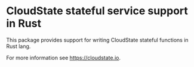 # CloudState stateful service support in Rust

This package provides support for writing CloudState stateful functions in Rust lang.

For more information see https://cloudstate.io.
